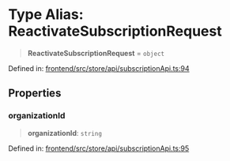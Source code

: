 # Type Alias: ReactivateSubscriptionRequest

> **ReactivateSubscriptionRequest** = `object`

Defined in: [frontend/src/store/api/subscriptionApi.ts:94](https://github.com/lsendel/sass/blob/ca8b2b87627589617e0de57047e1f50d53e78078/frontend/src/store/api/subscriptionApi.ts#L94)

## Properties

### organizationId

> **organizationId**: `string`

Defined in: [frontend/src/store/api/subscriptionApi.ts:95](https://github.com/lsendel/sass/blob/ca8b2b87627589617e0de57047e1f50d53e78078/frontend/src/store/api/subscriptionApi.ts#L95)
